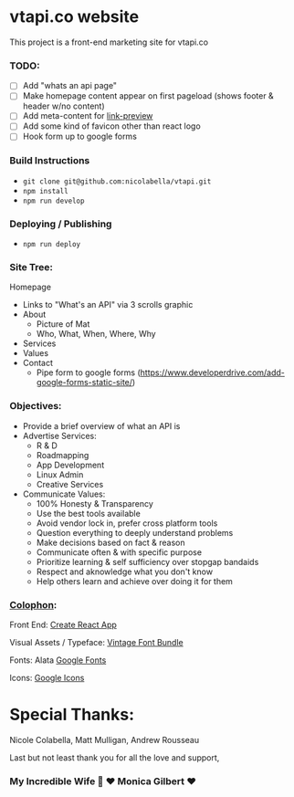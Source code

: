 # vtapi.co website

This project is a front-end marketing site for vtapi.co

### TODO:
- [ ] Add "whats an api page"
- [ ] Make homepage content appear on first pageload (shows footer & header w/no content)
- [ ] Add meta-content for [link-preview](https://andrejgajdos.com/how-to-create-a-link-preview/)
- [ ] Add some kind of favicon other than react logo
- [ ] Hook form up to google forms

### Build Instructions

 * `git clone git@github.com:nicolabella/vtapi.git`
 * `npm install`
 * `npm run develop`

### Deploying / Publishing
 * `npm run deploy`

### Site Tree:

Homepage
  - Links to "What's an API" via 3 scrolls graphic
  - About
    - Picture of Mat
    - Who, What, When, Where, Why
  - Services
  - Values
  - Contact
    - Pipe form to google forms (https://www.developerdrive.com/add-google-forms-static-site/)

### Objectives:
 - Provide a brief overview of what an API is
 - Advertise Services:
   - R & D
   - Roadmapping
   - App Development
   - Linux Admin
   - Creative Services
 - Communicate Values:
   - 100% Honesty & Transparency
   - Use the best tools available
   - Avoid vendor lock in, prefer cross platform tools
   - Question everything to deeply understand problems
   - Make decisions based on fact & reason
   - Communicate often & with specific purpose
   - Prioritize learning & self sufficiency over stopgap bandaids
   - Respect and aknowledge what you don't know
   - Help others learn and achieve over doing it for them

### [Colophon](https://en.wikipedia.org/wiki/Colophon_(publishing)):

Front End:
[Create React App](https://github.com/facebook/create-react-app)

Visual Assets / Typeface:
[Vintage Font Bundle](https://www.heritagetype.com/products/vintage-font-bundle?_pos=2&_sid=f8860d6bb&_ss=r)

Fonts:
Alata [Google Fonts](https://fonts.google.com/specimen/Alata)

Icons:
[Google Icons](https://fonts.google.com/icons)

# Special Thanks:

Nicole Colabella, Matt Mulligan, Andrew Rousseau

Last but not least thank you for all the love and support,

### My Incredible Wife 💍 ❤️ Monica Gilbert ❤️
